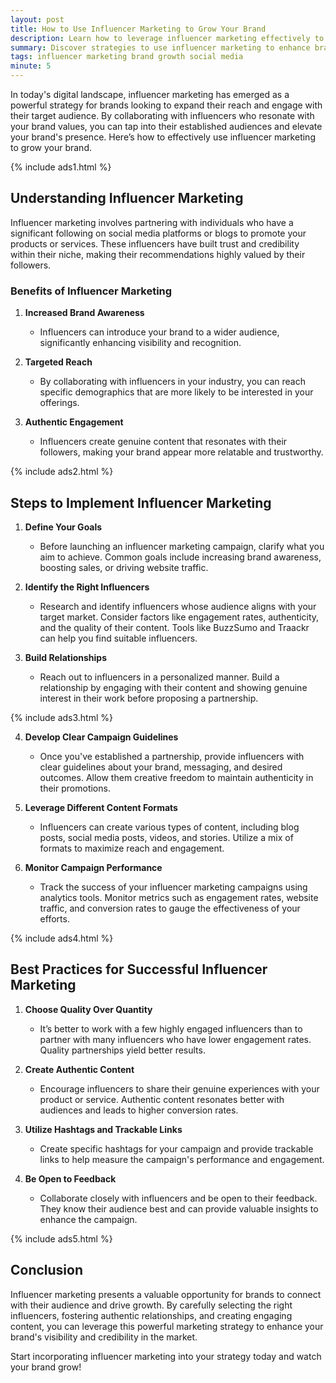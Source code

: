 ```yaml
---
layout: post
title: How to Use Influencer Marketing to Grow Your Brand
description: Learn how to leverage influencer marketing effectively to expand your brand's reach and connect with your target audience.
summary: Discover strategies to use influencer marketing to enhance brand awareness and drive engagement in your niche.
tags: influencer marketing brand growth social media
minute: 5
---
```


In today's digital landscape, influencer marketing has emerged as a powerful strategy for brands looking to expand their reach and engage with their target audience. By collaborating with influencers who resonate with your brand values, you can tap into their established audiences and elevate your brand's presence. Here’s how to effectively use influencer marketing to grow your brand.

{% include ads1.html %}

## Understanding Influencer Marketing

Influencer marketing involves partnering with individuals who have a significant following on social media platforms or blogs to promote your products or services. These influencers have built trust and credibility within their niche, making their recommendations highly valued by their followers. 

### Benefits of Influencer Marketing

1. **Increased Brand Awareness**
   - Influencers can introduce your brand to a wider audience, significantly enhancing visibility and recognition.

2. **Targeted Reach**
   - By collaborating with influencers in your industry, you can reach specific demographics that are more likely to be interested in your offerings.

3. **Authentic Engagement**
   - Influencers create genuine content that resonates with their followers, making your brand appear more relatable and trustworthy.

{% include ads2.html %}

## Steps to Implement Influencer Marketing

1. **Define Your Goals**
   - Before launching an influencer marketing campaign, clarify what you aim to achieve. Common goals include increasing brand awareness, boosting sales, or driving website traffic.

2. **Identify the Right Influencers**
   - Research and identify influencers whose audience aligns with your target market. Consider factors like engagement rates, authenticity, and the quality of their content. Tools like BuzzSumo and Traackr can help you find suitable influencers.

3. **Build Relationships**
   - Reach out to influencers in a personalized manner. Build a relationship by engaging with their content and showing genuine interest in their work before proposing a partnership. 

{% include ads3.html %}

4. **Develop Clear Campaign Guidelines**
   - Once you've established a partnership, provide influencers with clear guidelines about your brand, messaging, and desired outcomes. Allow them creative freedom to maintain authenticity in their promotions.

5. **Leverage Different Content Formats**
   - Influencers can create various types of content, including blog posts, social media posts, videos, and stories. Utilize a mix of formats to maximize reach and engagement.

6. **Monitor Campaign Performance**
   - Track the success of your influencer marketing campaigns using analytics tools. Monitor metrics such as engagement rates, website traffic, and conversion rates to gauge the effectiveness of your efforts.

{% include ads4.html %}

## Best Practices for Successful Influencer Marketing

1. **Choose Quality Over Quantity**
   - It’s better to work with a few highly engaged influencers than to partner with many influencers who have lower engagement rates. Quality partnerships yield better results.

2. **Create Authentic Content**
   - Encourage influencers to share their genuine experiences with your product or service. Authentic content resonates better with audiences and leads to higher conversion rates.

3. **Utilize Hashtags and Trackable Links**
   - Create specific hashtags for your campaign and provide trackable links to help measure the campaign's performance and engagement.

4. **Be Open to Feedback**
   - Collaborate closely with influencers and be open to their feedback. They know their audience best and can provide valuable insights to enhance the campaign.

{% include ads5.html %}

## Conclusion

Influencer marketing presents a valuable opportunity for brands to connect with their audience and drive growth. By carefully selecting the right influencers, fostering authentic relationships, and creating engaging content, you can leverage this powerful marketing strategy to enhance your brand's visibility and credibility in the market. 

Start incorporating influencer marketing into your strategy today and watch your brand grow!

